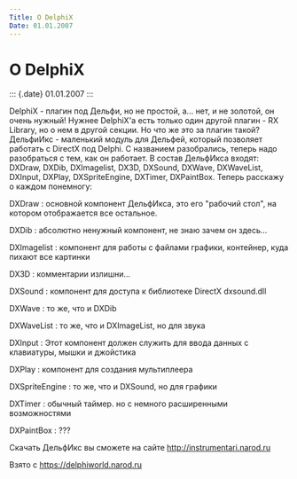 ```yaml
---
Title: О DelphiX
Date: 01.01.2007
---
```



О DelphiX
=========

::: {.date}
01.01.2007
:::

DelphiX - плагин под Дельфи, но не простой, а... нет, и не золотой, он
очень нужный! Нужнее DelphiX\'а есть только один другой плагин - RX
Library, но о нем в другой секции. Но что же это за плагин такой?
ДельфиИкс - маленький модуль для Дельфей, который позволяет работать с
DirectX под Delphi. С названием разобрались, теперь надо разобраться с
тем, как он работает. В состав ДельфИкса входят: DXDraw, DXDib,
DXImagelist, DX3D, DXSound, DXWave, DXWaveList, DXInput, DXPlay,
DXSpriteEngine, DXTimer, DXPaintBox. Теперь расскажу о каждом понемногу:

DXDraw
: основной компонент ДельфИкса, это его \"рабочий стол\", на котором
отображается все остальное.

DXDib
: абсолютно ненужный компонент, не знаю зачем он здесь...

DXImagelist
: компонент для работы с файлами графики, контейнер, куда пихают все
картинки

DX3D
: комментарии излишни...

DXSound
: компонент для доступа к библиотеке DirectX dxsound.dll

DXWave
: то же, что и DXDib

DXWaveList
: то же, что и DXImageList, но для звука

DXInput
: Этот компонент должен служить для ввода данных с клавиатуры, мышки и
джойстика

DXPlay
: компонент для создания мультиплеера

DXSpriteEngine
: то же, что и DXSound, но для графики

DXTimer
: обычный таймер. но с немного расширенными возможностями

DXPaintBox
: ???

Скачать ДельфИкс вы сможете на сайте http://instrumentari.narod.ru

Взято с <https://delphiworld.narod.ru>
